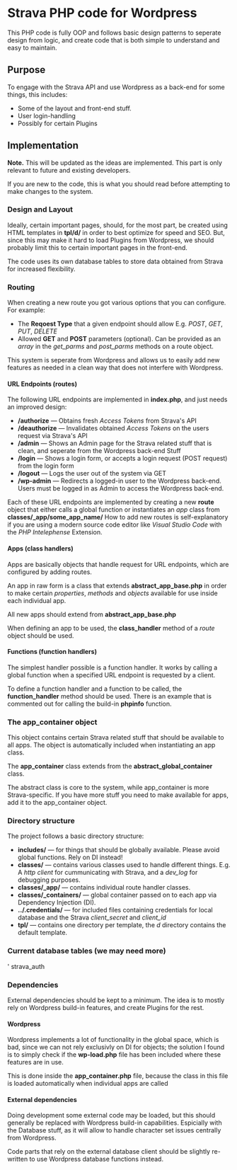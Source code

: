 # Strava PHP code for Wordpress
This PHP code is fully OOP and follows basic design patterns to seperate design from logic,
and create code that is both simple to understand and easy to maintain. 

## Purpose
To engage with the Strava API and use Wordpress as a back-end for some things, this includes:

* Some of the layout and front-end stuff.
* User login-handling
* Possibly for certain Plugins

## Implementation 
**Note.** This will be updated as the ideas are implemented. This part is only relevant to future and existing developers.

If you are new to the code, this is what you should read before attempting to make changes to the system.


### Design and Layout
Ideally, certain important pages, should, for the most part, be created using HTML templates in **tpl/d/**
in order to best optimize for speed and SEO. But, since this may make it hard to load Plugins from Wordpress, we should probably limit this to certain important pages in the front-end.

The code uses its own database tables to store data obtained from Strava for increased flexibility.

### Routing
When creating a new route you got various options that you can configure. For example:
* The **Reqoest Type** that a given endpoint should allow E.g. *POST*, *GET*, *PUT*, *DELETE*
* Allowed **GET** and **POST** parameters (optional). Can be provided as an *array* in the *get_parms* and *post_parms* methods on a route object.

This system is seperate from Wordpress and allows us to easily add new features as needed in a clean way that does not interfere with Wordpress. 

#### URL Endpoints (routes)

The following URL endpoints are implemented in **index.php**, and just needs an improved design:

* **/authorize** — Obtains fresh *Access Tokens* from Strava's API
* **/deauthorize** — Invalidates obtained *Access Tokens* on the users request via Strava's API
* **/admin** — Shows an Admin page for the Strava related stuff that is clean, and seperate from the Wordpress back-end Stuff
* **/login** — Shows a login form, or accepts a login request (POST request) from the login form
* **/logout** — Logs the user out of the system via GET
* **/wp-admin** — Redirects a logged-in user to the Wordpress back-end. Users must be logged in as Admin to access the Wordpress back-end.

Each of these URL endpoints are implemented by creating a new **route** object that either calls a global function or instantiates an *app* class from **classes/_app/some_app_name/**
How to add new routes is self-explanatory if you are using a modern source code editor like *Visual Studio Code* with the *PHP Intelephense* Extension.

#### Apps (class handlers)
Apps are basically objects that handle request for URL endpoints, which are configured by adding routes.

An app in raw form is a class that extends **abstract_app_base.php** in order to make certain *properties*, *methods* and *objects* available for use inside each individual app.

All new apps should extend from **abstract_app_base.php**

When defining an app to be used, the **class_handler** method of a *route* object should be used.

#### Functions (function handlers)
The simplest handler possible is a function handler. It works by calling a global function when a specified URL endpoint is requested by a client.

To define a function handler and a function to be called, the **function_handler** method should be used. There is an example that is commented out for calling the build-in **phpinfo** function.

### The app_container object
This object contains certain Strava related stuff that should be available to all apps. The object is automatically included when instantiating an app class.

The **app_container** class extends from the **abstract_global_container** class.

The abstract class is core to the system, while app_container is more Strava-specific. If you have more stuff you need to make available for apps, add it to the app_container object.

### Directory structure
The project follows a basic directory structure:

* **includes/** — for things that should be globally available. Please avoid global functions. Rely on DI instead!
* **classes/** — contains various classes used to handle different things. E.g. A *http client* for cummunicating with Strava, and a *dev_log* for debugging purposes.
* **classes/_app/** — contains individual route handler classes.
* **classes/_containers/** — global container passed on to each app via Dependency Injection (DI).
* **../.credentials/** — for included files containing credentials for local database and the Strava *client_secret* and *client_id*
* **tpl/** — contains one directory per template, the *d* directory contains the default template.

### Current database tables (we may need more)
' strava_auth

### Dependencies
External dependencies should be kept to a minimum. The idea is to mostly rely on Wordpress build-in features, and create Plugins for the rest.

#### Wordpress
Wordpress implements a lot of functionality in the global space, which is bad, since we can not rely exclusivly on DI for objects; the solution I found is to simply check if the **wp-load.php** file has been included where these features are in use.

This is done inside the **app_container.php** file, because the class in this file is loaded automatically when individual apps are called 

#### External dependencies
Doing development some external code may be loaded, but this should generally be replaced with Wordpress build-in capabilities. Espicially with the Database stuff, as it will allow to handle character set issues centrally from Wordpress.

Code parts that rely on the external database client should be slightly re-written to use Wordpress database functions instead.
